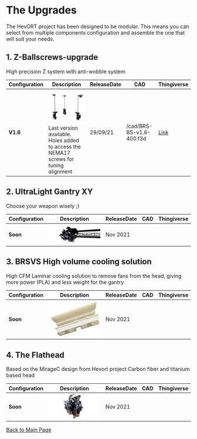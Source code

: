 # The Upgrades

The HevORT project has been designed to be modular. This means you can select from multiple components configuration and assemble the one that will suit your needs.  

## 1. Z-Ballscrews-upgrade
High precision Z system with anti-wobble system 

Configuration|Description|ReleaseDate|CAD|Thingiverse
-------------|-----------|-----------|-----------|------------
**V1.6**|![alt text](/image/Complete.png)<br> Last version available. Holes added to access the NEMA17 screws for tuning alignment|29/09/21|/cad/BRS-BS-v1.6-400.f3d| [Link](https://www.thingiverse.com/thing:4978199)


## 2. UltraLight Gantry XY
Choose your weapon wisely ;)

Configuration|Description|ReleaseDate|CAD|Thingiverse
-------------|-----------|-----------|-----------|------------
**Soon**|![alt text](/image/gantry.png) <br> |Nov 2021|



## 3. BRSVS High volume cooling solution
High CFM Laminar cooling solution to remove fans from the head, giving more power (PLA) and less weight for the gantry

Configuration|Description|ReleaseDate|CAD|Thingiverse
-------------|-----------|-----------|-----------|------------
**Soon**|![alt text](/image/brsvs.png) <br> |Nov 2021|

## 4. The Flathead
Based on the MirageC design from Hevort project
Carbon fiber and titanium based head

Configuration|Description|ReleaseDate|CAD|Thingiverse
-------------|-----------|-----------|-----------|------------
**Soon**|![alt text](/image/flathead.png) <br>|Nov 2021|




[Back to Main Page](/readme.md)
